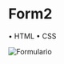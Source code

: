 # Form2

• HTML • CSS

![Formulario](https://github.com/vivyhv/Form2/assets/91763019/75cd93ac-e6c8-4753-a8b0-5d62783639f9)
